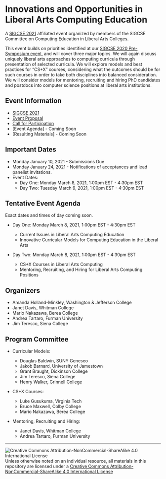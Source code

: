 # Innovations and Opportunities in Liberal Arts Computing Education

A [SIGCSE 2021](https://sigcse2021.sigcse.org) affiliated event organized by members of the SIGCSE Committee on Computing Education in Liberal Arts Colleges.

This event builds on priorities identified at our [SIGCSE 2020 Pre-Symposium event](https://computing-in-the-liberal-arts.github.io/SIGCSE2020-PreSymposium-Event/), and will cover three major topics. We will again discuss uniquely liberal arts approaches to computing curricula through presentation of selected curricula. We will explore models and best practices for “CS+X” courses, considering what the outcomes should be for such courses in order to take both disciplines into balanced consideration. We will consider models for mentoring, recruiting and hiring PhD candidates and postdocs into computer science positions at liberal arts institutions.

## Event Information

- [SIGCSE 2021](https://sigcse2021.sigcse.org)
- [Event Proposal](SIGCSE-2021-CSLA.pdf)
- [Call for Participation](CallForParticipation.md)
- [Event Agenda] - Coming Soon
- [Resulting Materials] - Coming Soon

## Important Dates

- Monday January 10, 2021 - Submissions Due
- Monday January 24, 2021 - Notifications of acceptances and lead panelist invitations.
- Event Dates:
  - Day One: Monday March 8, 2021, 1:00pm EST - 4:30pm EST
  - Day Two: Tuesday March 9, 2021, 1:00pm EST - 4:30pm EST

## Tentative Event Agenda

Exact dates and times of day coming soon.

- Day One: Monday March 8, 2021, 1:00pm EST - 4:30pm EST
  - Current Issues in Liberal Arts Computing Education
  - Innovative Curricular Models for Computing Education in the Liberal Arts

- Day Two: Monday March 8, 2021, 1:00pm EST - 4:30pm EST
  - CS+X Courses in Liberal Arts Computing
  - Mentoring, Recruiting, and Hiring for Liberal Arts Computing Positions

## Organizers
- Amanda Holland-Minkley, Washington & Jefferson College
- Janet Davis, Whitman College
- Mario Nakazawa, Berea College
- Andrea Tartaro, Furman University
- Jim Teresco, Siena College

## Program Committee

- Curricular Models:
  - Douglas Baldwin, SUNY Geneseo
  - Jakob Barnard, University of Jamestown
  - Grant Braught, Dickinson College
  - Jim Teresco, Siena College
  - Henry Walker, Grinnell College

- CS+X Courses:
  - Luke Gusukuma, Virginia Tech
  - Bruce Maxwell, Colby College
  - Mario Nakazawa, Berea College

- Mentoring, Recruiting and Hiring:
  - Janet Davis, Whitman College
  - Andrea Tartaro, Furman University

___
![Creative Commons Attribution-NonCommercial-ShareAlike 4.0 International License](https://i.creativecommons.org/l/by-nc-sa/4.0/88x31.png "Creative Commons Attribution-NonCommercial-ShareAlike 4.0 International License") Unless otherwise noted on an individual resource, all materials in this repository are licensed under a [Creative Commons Attribution-NonCommercial-ShareAlike 4.0 International License](http://creativecommons.org/licenses/by-nc-sa/4.0/)
